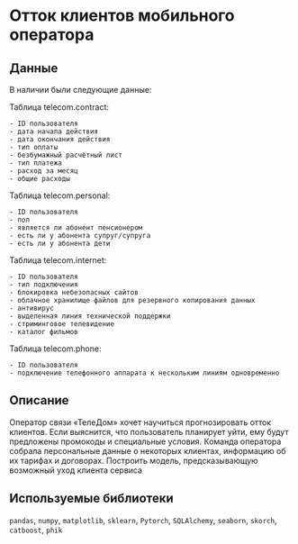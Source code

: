 # Отток клиентов мобильного оператора

## Данные

В наличии были следующие данные:

Таблица telecom.contract:

    - ID пользователя
    - дата начала действия
    - дата окончания действия
    - тип оплаты
    - безбумажный расчётный лист
    - тип платежа
    - расход за месяц
    - общие расходы

Таблица telecom.personal:

    - ID пользователя
    - пол
    - является ли абонент пенсионером
    - есть ли у абонента супруг/супруга
    - есть ли у абонента дети

Таблица telecom.internet:

    - ID пользователя
    - тип подключения
    - блокировка небезопасных сайтов
    - облачное хранилище файлов для резервного копирования данных
    - антивирус
    - выделенная линия технической поддержки
    - стриминговое телевидение
    - каталог фильмов

Таблица telecom.phone:

    - ID пользователя
    - подключение телефонного аппарата к нескольким линиям одновременно

## Описание

Оператор связи «ТелеДом» хочет научиться прогнозировать отток клиентов. Если выяснится, что пользователь планирует уйти, ему будут предложены промокоды и специальные условия. Команда оператора собрала персональные данные о некоторых клиентах, информацию об их тарифах и договорах. Построить модель, предсказывающую возможный уход клиента сервиса

## Используемые библиотеки

`pandas`, `numpy`, `matplotlib`, `sklearn`, `Pytorch`, `SQLAlchemy`, `seaborn`, `skorch`, `catboost`, `phik`
